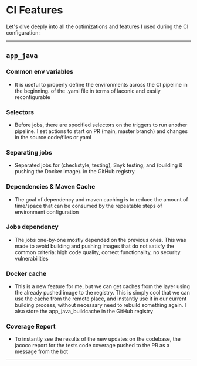 # CI Features

Let's dive deeply into all the optimizations and features I used during the CI configuration:

---

## `app_java`

### Common env variables

- It is useful to properly define the environments across the CI pipeline in the beginning.
  of the .yaml file in terms of laconic and easily reconfigurable

### Selectors

- Before jobs, there are specified selectors on the triggers to run another pipeline.
  I set actions to start on PR (main, master branch) and changes in the source code/files or yaml

### Separating jobs

- Separated jobs for (checkstyle, testing), Snyk testing, and (building & pushing the Docker image).
  in the GitHub registry

### Dependencies & Maven Cache

- The goal of dependency and maven caching is to reduce the amount of time/space that can be consumed by the
  repeatable steps of environment configuration

### Jobs dependency

- The jobs one-by-one mostly depended on the previous ones.
  This was made to avoid building and pushing images that do not satisfy the common criteria: high code quality,
  correct functionality, no security vulnerabilities

### Docker cache

- This is a new feature for me, but we can get caches from the layer using the already
  pushed image to the registry. This is simply cool that we can use the cache from
  the remote place, and instantly use it in our current building process, without
  necessary need to rebuild something again. I also store the app_java_buildcache
  in the GitHub registry

### Coverage Report

- To instantly see the results of the new updates on the codebase, the jacoco report for the tests code coverage
  pushed to the PR as a message from the bot

---
